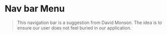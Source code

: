 # Nav bar Menu

> This navigation bar is a suggestion from David Monson.
The idea is to ensure our user does not feel buried in our application. 